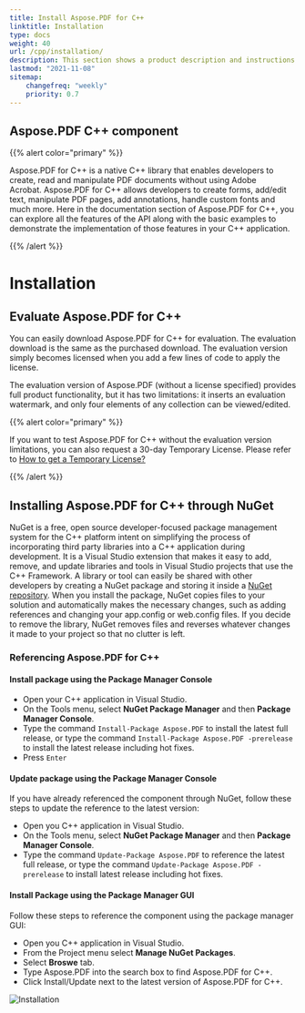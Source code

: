 ```yaml
---
title: Install Aspose.PDF for C++
linktitle: Installation
type: docs
weight: 40
url: /cpp/installation/
description: This section shows a product description and instructions for installing Aspose.PDF for C++ on your own, as well as using NuGet.
lastmod: "2021-11-08"
sitemap:
    changefreq: "weekly"
    priority: 0.7
---
```


## Aspose.PDF C++ component

{{% alert color="primary" %}}

Aspose.PDF for C++ is a native C++ library that enables developers to create, read and manipulate PDF documents without using Adobe Acrobat. Aspose.PDF for C++ allows developers to create forms, add/edit text, manipulate PDF pages, add annotations, handle custom fonts and much more. Here in the documentation section of Aspose.PDF for C++, you can explore all the features of the API along with the basic examples to demonstrate the implementation of those features in your C++ application.

{{% /alert %}}

# Installation

## Evaluate Aspose.PDF for C++

You can easily download Aspose.PDF for C++ for evaluation. The evaluation download is the same as the purchased download. The evaluation version simply becomes licensed when you add a few lines of code to apply the license.

The evaluation version of Aspose.PDF (without a license specified) provides full product functionality, but it has two limitations: it inserts an evaluation watermark, and only four elements of any collection can be viewed/edited.

{{% alert color="primary" %}}

If you want to test Aspose.PDF for C++ without the evaluation version limitations, you can also request a 30-day Temporary License. Please refer to [How to get a Temporary License?](https://purchase.aspose.com/temporary-license)

{{% /alert %}}

## Installing Aspose.PDF for C++ through NuGet

NuGet is a free, open source developer-focused package management system for the C++ platform intent on simplifying the process of incorporating third party libraries into a C++ application during development. It is a Visual Studio extension that makes it easy to add, remove, and update libraries and tools in Visual Studio projects that use the C++ Framework. A library or tool can easily be shared with other developers by creating a NuGet package and storing it inside a [NuGet repository](https://www.nuget.org/packages/Aspose.PDF.Cpp/). When you install the package, NuGet copies files to your solution and automatically makes the necessary changes, such as adding references and changing your app.config or web.config files. If you decide to remove the library, NuGet removes files and reverses whatever changes it made to your project so that no clutter is left.

### Referencing Aspose.PDF for C++

#### Install package using the Package Manager Console

- Open your C++ application in Visual Studio.
- On the Tools menu, select **NuGet Package Manager** and then **Package Manager Console**.
- Type the command `Install-Package Aspose.PDF` to install the latest full release, or type the command `Install-Package Aspose.PDF -prerelease` to install the latest release including hot fixes.
- Press `Enter`

#### Update package using the Package Manager Console

If you have already referenced the component through NuGet, follow these steps to update the reference to the latest version:

- Open you C++ application in Visual Studio.
- On the Tools menu, select **NuGet Package Manager** and then **Package Manager Console**.
- Type the command `Update-Package Aspose.PDF` to reference the latest full release, or type the command `Update-Package Aspose.PDF -prerelease` to install latest release including hot fixes.

#### Install Package using the Package Manager GUI

Follow these steps to reference the component using the package manager GUI:

- Open you C++ application in Visual Studio.
- From the Project menu select **Manage NuGet Packages**.
- Select **Broswe** tab.
- Type Aspose.PDF into the search box to find Aspose.PDF for C++.
- Click Install/Update next to the latest version of Aspose.PDF for C++.

![Installation](../images/install.gif)

